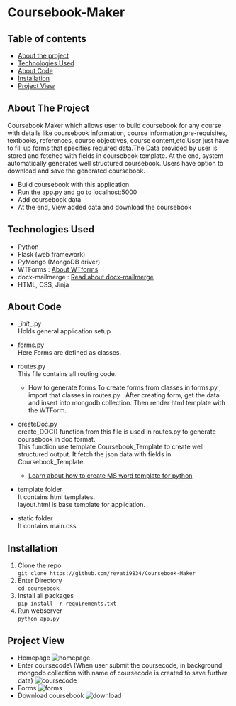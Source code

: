 # Coursebook-Maker

## Table of contents
* [About the project](#about-the-project)
* [Technologies Used](#technologies-used)
* [About Code](#about-code)
* [Installation](#installation)
* [Project View](#project-view)

## About The Project
Coursebook Maker which allows user to build coursebook for any course with details like coursebook information, course information,pre-requisites, textbooks, references, course objectives, course content,etc.User just have to fill up forms that specifies required data.The Data provided by user is stored and fetched with fields in coursebook template. At the end, system automatically generates well structured coursebook. Users have option to download and save the generated coursebook.
  
- Build coursebook with this application.
- Run the app.py and go to localhost:5000
- Add coursebook data
- At the end, View added data and download the coursebook

## Technologies Used
- Python
- Flask (web framework)
- PyMongo (MongoDB driver)
- WTForms : [About WTforms](https://flask.palletsprojects.com/en/2.0.x/patterns/wtforms/)
- docx-mailmerge : [Read about docx-mailmerge](https://pbpython.com/python-word-template.html)
- HTML, CSS, Jinja

## About Code
- \__init__.py \
  Holds general application setup
  
- forms.py\
  Here Forms are defined as classes.
  
- routes.py\
  This file contains all routing code.
  - How to generate forms
    To create forms from classes in forms.py , import that classes in routes.py .
    After creating form, get the data and insert into mongodb collection. Then render html template with the WTForm.
  
- createDoc.py \
  create_DOC() function from this file is used in routes.py to generate coursebook in doc format.\
  This function use template Coursebook_Template to create well structured output.
  It fetch the json data with fields in Coursebook_Template. 
  - [Learn about how to create MS word template for python](https://pbpython.com/python-word-template.html)
 
 - template folder \
    It contains html templates.\
    layout.html is base template for application.
    
 - static folder\
    It contains main.css

## Installation
1. Clone the repo\
  `git clone https://github.com/revati9834/Coursebook-Maker`
2. Enter Directory\
  `cd coursebook`
3. Install all packages\
  `pip install -r requirements.txt`
4. Run webserver\
  `python app.py`

## Project View
- Homepage
 ![homepage](https://github.com/revati9834/Coursebook-Maker/blob/main/Screenshots/homepage.PNG)
- Enter coursecode\ 
  (When user submit the coursecode, in background mongodb collection with name of coursecode is created to save further data)
  ![coursecode](https://github.com/revati9834/Coursebook-Maker/blob/main/Screenshots/coursecode.PNG)
- Forms
  ![forms](https://github.com/revati9834/Coursebook-Maker/blob/main/Screenshots/form1.PNG)
- Download coursebook
  ![download](https://github.com/revati9834/Coursebook-Maker/blob/main/Screenshots/download.PNG)

